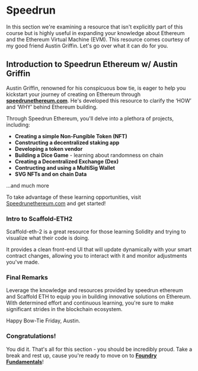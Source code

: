 # Speedrun

In this section we're examining a resource that isn't explicitly part of this course but is highly useful in expanding your knowledge about Ethereum and the Ethereum Virtual Machine (EVM). This resource comes courtesy of my good friend Austin Griffin. Let's go over what it can do for you.

## Introduction to Speedrun Ethereum w/ Austin Griffin

Austin Griffin, renowned for his conspicuous bow tie, is eager to help you kickstart your journey of creating on Ethereum through **[speedrunethereum.com](https://speedrunethereum.com/)**. He's developed this resource to clarify the ‘HOW’ and ‘WHY’ behind Ethereum building.

Through Speedrun Ethereum, you'll delve into a plethora of projects, including:

- **Creating a simple Non-Fungible Token (NFT)**
- **Constructing a decentralized staking app**
- **Developing a token vendor**
- **Building a Dice Game** - learning about randomness on chain
- **Creating a Decentralized Exchange (Dex)**
- **Contructing and using a MultiSig Wallet**
- **SVG NFTs and on chain Data**

...and much more

To take advantage of these learning opportunities, visit [Speedrunethereum.com](https://speedrunethereum.com/) and get started!

### Intro to Scaffold-ETH2

Scaffold-eth-2 is a great resource for those learning Solidity and trying to visualize what their code is doing.

It provides a clean front-end UI that will update dynamically with your smart contract changes, allowing you to interact with it and monitor adjustments you've made.

### Final Remarks

Leverage the knowledge and resources provided by speedrun ethereum and Scaffold ETH to equip you in building innovative solutions on Ethereum. With determined effort and continuous learning, you're sure to make significant strides in the blockchain ecosystem.

Happy Bow-Tie Friday, Austin.

### Congratulations!

You did it. That's all for this section - you should be incredibly proud. Take a break and rest up, cause you're ready to move on to **[Foundry Fundamentals](https://updraft.cyfrin.io/courses/foundry)**!
